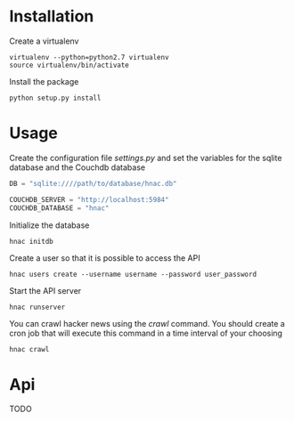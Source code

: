Installation
============

Create a virtualenv

    virtualenv --python=python2.7 virtualenv
    source virtualenv/bin/activate

Install the package

    python setup.py install

Usage
=====

Create the configuration file *settings.py* and set the variables for the sqlite
database and the Couchdb database

```python
DB = "sqlite:////path/to/database/hnac.db"

COUCHDB_SERVER = "http://localhost:5984"
COUCHDB_DATABASE = "hnac"
```

Initialize the database

```
hnac initdb
```

Create a user so that it is possible to access the API

```
hnac users create --username username --password user_password
```

Start the API server

```
hnac runserver
```

You can crawl hacker news using the *crawl* command. You should create a cron
job that will execute this command in a time interval of your choosing

```
hnac crawl
```

Api
===
TODO
